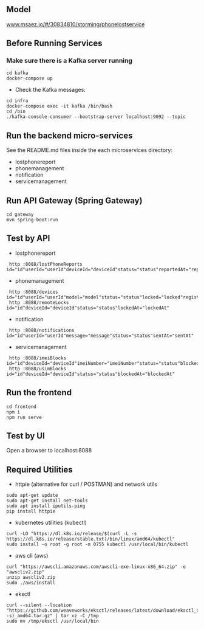 # 

## Model
www.msaez.io/#/30834810/storming/phonelostservice

## Before Running Services
### Make sure there is a Kafka server running
```
cd kafka
docker-compose up
```
- Check the Kafka messages:
```
cd infra
docker-compose exec -it kafka /bin/bash
cd /bin
./kafka-console-consumer --bootstrap-server localhost:9092 --topic
```

## Run the backend micro-services
See the README.md files inside the each microservices directory:

- lostphonereport
- phonemanagement
- notification
- servicemanagement


## Run API Gateway (Spring Gateway)
```
cd gateway
mvn spring-boot:run
```

## Test by API
- lostphonereport
```
 http :8088/lostPhoneReports id="id"userId="userId"deviceId="deviceId"status="status"reportedAt="reportedAt"
```
- phonemanagement
```
 http :8088/devices id="id"userId="userId"model="model"status="status"locked="locked"registeredAt="registeredAt"updatedAt="updatedAt"
 http :8088/remoteLocks id="id"deviceId="deviceId"status="status"lockedAt="lockedAt"
```
- notification
```
 http :8088/notifications id="id"userId="userId"message="message"status="status"sentAt="sentAt"
```
- servicemanagement
```
 http :8088/imeiBlocks id="id"deviceId="deviceId"imeiNumber="imeiNumber"status="status"blockedAt="blockedAt"
 http :8088/usimBlocks id="id"deviceId="deviceId"status="status"blockedAt="blockedAt"
```


## Run the frontend
```
cd frontend
npm i
npm run serve
```

## Test by UI
Open a browser to localhost:8088

## Required Utilities

- httpie (alternative for curl / POSTMAN) and network utils
```
sudo apt-get update
sudo apt-get install net-tools
sudo apt install iputils-ping
pip install httpie
```

- kubernetes utilities (kubectl)
```
curl -LO "https://dl.k8s.io/release/$(curl -L -s https://dl.k8s.io/release/stable.txt)/bin/linux/amd64/kubectl"
sudo install -o root -g root -m 0755 kubectl /usr/local/bin/kubectl
```

- aws cli (aws)
```
curl "https://awscli.amazonaws.com/awscli-exe-linux-x86_64.zip" -o "awscliv2.zip"
unzip awscliv2.zip
sudo ./aws/install
```

- eksctl 
```
curl --silent --location "https://github.com/weaveworks/eksctl/releases/latest/download/eksctl_$(uname -s)_amd64.tar.gz" | tar xz -C /tmp
sudo mv /tmp/eksctl /usr/local/bin
```
